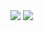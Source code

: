 
<picture>
  <source
    srcset="https://github-readme-stats.vercel.app/api?username=lucabattesini&show_icons=true&theme=dracula"
    media="(prefers-color-scheme: dark)"
  />
  <source
    srcset="https://github-readme-stats.vercel.app/api?username=lucabattesini&show_icons=true"
    media="(prefers-color-scheme: dark), (prefers-color-scheme: no-preference)"
  />
  <img src="https://github-readme-stats.vercel.app/api?username=lucabattesini&show_icons=true"/>
</picture>

<picture>
  <source
    srcset="https://github-readme-stats.vercel.app/api/top-langs/?username=lucabattesini&hide_progress=true"
    media="(prefers-color-scheme: dark)"
  />
  <source
    srcset="https://github-readme-stats.vercel.app/api?username=lucabattesini&show_icons=true"
    media="(prefers-color-scheme: dark), (prefers-color-scheme: no-preference)"
  />
  <img src="https://github-readme-stats.vercel.app/api?username=lucabattesini&show_icons=true"/>
</picture>


